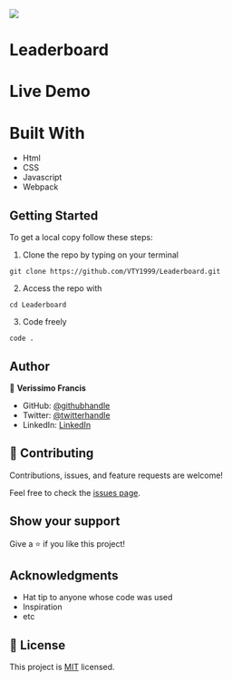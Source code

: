 ![](https://img.shields.io/badge/Microverse-blueviolet)

# Leaderboard




# Live Demo


# Built With

- Html
- CSS
- Javascript
- Webpack

## Getting Started

To get a local copy follow these steps:

1. Clone the repo by typing on your terminal

```
git clone https://github.com/VTY1999/Leaderboard.git
```

2. Access the repo with

```
cd Leaderboard
```

3. Code freely

```
code .
```

## Author

👤 **Verissimo Francis**

- GitHub: [@githubhandle](https://github.com/VTY1999)
- Twitter: [@twitterhandle](https://twitter.com/verissimoty?s=09)
- LinkedIn: [LinkedIn](https://www.linkedin.com/in/francis-verissimo-b5b4521b1/)

## 🤝 Contributing

Contributions, issues, and feature requests are welcome!

Feel free to check the [issues page](../../issues/).

## Show your support

Give a ⭐️ if you like this project!

## Acknowledgments

- Hat tip to anyone whose code was used
- Inspiration
- etc

## 📝 License

This project is [MIT](./MIT.md) licensed.
